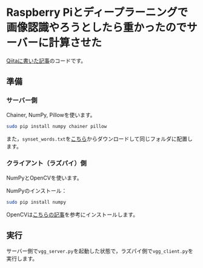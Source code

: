 # Raspberry Piとディープラーニングで画像認識やろうとしたら重かったのでサーバーに計算させた
[Qiitaに書いた記事](https://qiita.com/kzkadc/items/bcf817704549295875ee)のコードです。

## 準備
### サーバー側
Chainer, NumPy, Pillowを使います。
```bash
sudo pip install numpy chainer pillow
```

また，`synset_words.txt`を[こちら](https://github.com/leetenki/googlenet_chainer)からダウンロードして同じフォルダに配置します。

### クライアント（ラズパイ）側
NumPyとOpenCVを使います。

NumPyのインストール：
```bash
sudo pip install numpy
```

OpenCVは[こちらの記事](https://qiita.com/mt08/items/e8e8e728cf106ac83218)を参考にインストールします。

## 実行
サーバー側で`vgg_server.py`を起動した状態で，ラズパイ側で`vgg_client.py`を実行します。
